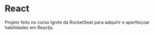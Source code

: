 # React 

Projeto feito no curso Ignite da RocketSeat para adquirir e aperfeiçoar habilidades em Reactjs.
